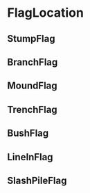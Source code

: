 # FlagLocation

## StumpFlag

## BranchFlag

## MoundFlag

## TrenchFlag

## BushFlag

## LineInFlag

## SlashPileFlag

